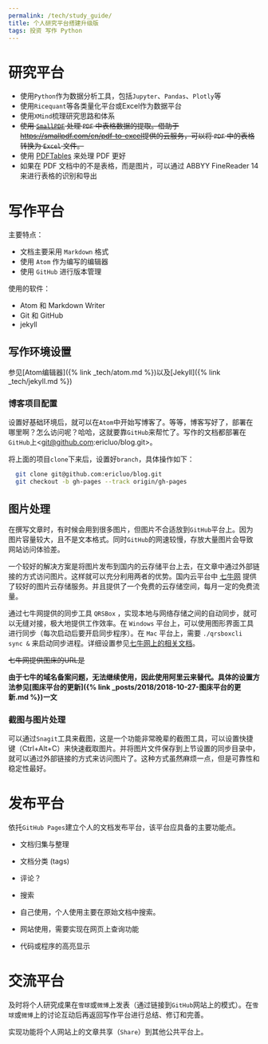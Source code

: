 ```yaml
---
permalink: /tech/study_guide/
title: 个人研究平台搭建升级版
tags: 投资 写作 Python
---
```



# 研究平台

- 使用`Python`作为数据分析工具，包括`Jupyter`、`Pandas`、`Plotly`等
- 使用`Ricequant`等各类量化平台或Excel作为数据平台
- 使用`XMind`梳理研究思路和体系
- ~~使用 [`SmallPDF`](https://smallpdf.com/cn) 处理 `PDF` 中表格数据的提取。借助于<https://smallpdf.com/cn/pdf-to-excel>提供的云服务，可以将 `PDF` 中的表格转换为 `Excel` 文件。~~
- 使用 [PDFTables](https://pdftables.com/) 来处理 PDF 更好
- 如果在 PDF 文档中的不是表格，而是图片，可以通过 ABBYY FineReader 14 来进行表格的识别和导出

# 写作平台

主要特点：

- 文档主要采用 `Markdown` 格式
- 使用 `Atom` 作为编写的编辑器
- 使用 `GitHub` 进行版本管理

使用的软件：

- Atom 和 Markdown Writer
- Git 和 GitHub
- jekyll

## 写作环境设置

参见[Atom编辑器]({% link _tech/atom.md %})以及[Jekyll]({% link _tech/jekyll.md %})

### 博客项目配置

设置好基础环境后，就可以在`Atom`中开始写博客了。等等，博客写好了，部署在哪里啊？怎么访问呢？哈哈，这就要靠`GitHub`来帮忙了。写作的文档都部署在`GitHub`上<git@github.com:ericluo/blog.git>。

将上面的项目`clone`下来后，设置好`branch`，具体操作如下：

```bash
  git clone git@github.com:ericluo/blog.git
  git checkout -b gh-pages --track origin/gh-pages
```

## 图片处理

在撰写文章时，有时候会用到很多图片，但图片不合适放到`GitHub`平台上。因为图片容量较大，且不是文本格式。同时`GitHub`的网速较慢，存放大量图片会导致网站访问体验差。

一个较好的解决方案是将图片发布到国内的云存储平台上去，在文章中通过外部链接的方式访问图片。这样就可以充分利用两者的优势。国内云平台中 [七牛网](http://www.qiniu.com/) 提供了较好的图片云存储服务。并且提供了一个免费的云存储空间，每月一定的免费流量。

通过七牛网提供的同步工具 `QRSBox` ，实现本地与网络存储之间的自动同步，就可以无缝对接，极大地提供工作效率。在 `Windows` 平台上，可以使用图形界面工具进行同步（每次启动后要开启同步程序）。在 `Mac` 平台上，需要 `./qrsboxcli sync &` 来启动同步进程。详细设置参见[七牛网上的相关文档](http://developer.qiniu.com/docs/v6/tools/qrsbox.html)。

~~七牛网提供图床的URL是~~

**由于七牛的域名备案问题，无法继续使用，因此使用阿里云来替代。具体的设置方法参见[图床平台的更新]({% link _posts/2018/2018-10-27-图床平台的更新.md %})一文**

### 截图与图片处理

可以通过`Snagit`工具来截图，这是一个功能非常晚辈的截图工具，可以设置快捷键（Ctrl+Alt+C）来快速截取图片。并将图片文件保存到上节设置的同步目录中，就可以通过外部链接的方式来访问图片了。这种方式虽然麻烦一点，但是可靠性和稳定性最好。

# 发布平台

依托`GitHub Pages`建立个人的文档发布平台，该平台应具备的主要功能点。

- 文档归集与整理

- 文档分类 (tags)

- 评论？

- 搜索

- 自己使用，个人使用主要在原始文档中搜索。

- 网站使用，需要实现在网页上查询功能

- 代码或程序的高亮显示

# 交流平台

及时将个人研究成果在`雪球`或`微博`上发表（通过链接到`GitHub`网站上的模式）。在`雪球`或`微博`上的讨论互动后再返回写作平台进行总结、修订和完善。

实现功能将个人网站上的文章共享（`Share`）到其他公共平台上。
